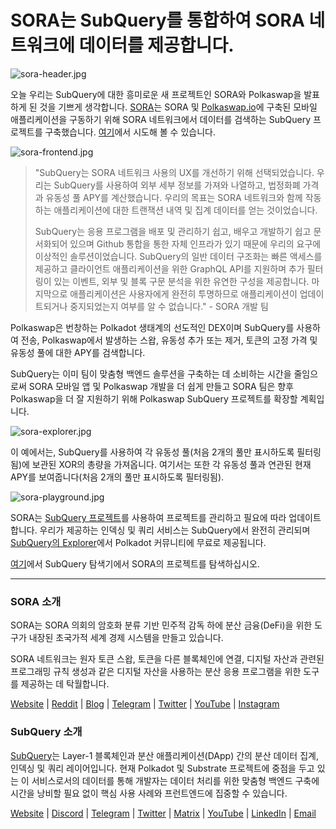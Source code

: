 # SORA는 SubQuery를 통합하여 SORA 네트워크에 데이터를 제공합니다.

![sora-header.jpg](https://miro.medium.com/max/1400/1*fPPW0DsynIt9QpvK4ZrsUA.jpeg)

오늘 우리는 SubQuery에 대한 흥미로운 새 프로젝트인 SORA와 Polkaswap을 발표하게 된 것을 기쁘게 생각합니다. [SORA](https://sora.org/)는 SORA 및 [Polkaswap.io](http://polkaswap.io/)에 구축된 모바일 애플리케이션을 구동하기 위해 SORA 네트워크에서 데이터를 검색하는 SubQuery 프로젝트를 구축했습니다. [여기](https://explorer.subquery.network/subquery/sora-xor/sora)에서 시도해 볼 수 있습니다.

![sora-frontend.jpg](https://miro.medium.com/max/1400/1*pq0U6wsutlf8rjXqq7i2BQ.jpeg)

> "SubQuery는 SORA 네트워크 사용의 UX를 개선하기 위해 선택되었습니다. 우리는 SubQuery를 사용하여 외부 세부 정보를 가져와 나열하고, 법정화폐 가격과 유동성 풀 APY를 계산했습니다. 우리의 목표는 SORA 네트워크와 함께 작동하는 애플리케이션에 대한 트랜잭션 내역 및 집계 데이터를 얻는 것이었습니다.
> 
> SubQuery는 응용 프로그램을 배포 및 관리하기 쉽고, 배우고 개발하기 쉽고 문서화되어 있으며 Github 통합을 통한 자체 인프라가 있기 때문에 우리의 요구에 이상적인 솔루션이었습니다. SubQuery의 일반 데이터 구조화는 빠른 액세스를 제공하고 클라이언트 애플리케이션을 위한 GraphQL API를 지원하며 추가 필터링이 있는 이벤트, 외부 및 블록 구문 분석을 위한 유연한 구성을 제공합니다. 마지막으로 애플리케이션은 사용자에게 완전히 투명하므로 애플리케이션이 업데이트되거나 중지되었는지 여부를 알 수 없습니다." - SORA 개발 팀

Polkaswap은 번창하는 Polkadot 생태계의 선도적인 DEX이며 SubQuery를 사용하여 전송, Polkaswap에서 발생하는 스왑, 유동성 추가 또는 제거, 토큰의 고정 가격 및 유동성 풀에 대한 APY를 검색합니다.

SubQuery는 이미 팀이 맞춤형 백엔드 솔루션을 구축하는 데 소비하는 시간을 줄임으로써 SORA 모바일 앱 및 Polkaswap 개발을 더 쉽게 만들고 SORA 팀은 향후 Polkaswap을 더 잘 지원하기 위해 Polkaswap SubQuery 프로젝트를 확장할 계획입니다.

![sora-explorer.jpg](https://miro.medium.com/max/1400/1*vjdjmmffvJ7zfOQyxo0ZAA.jpeg)

이 예에서는, SubQuery를 사용하여 각 유동성 풀(처음 2개의 풀만 표시하도록 필터링됨)에 보관된 XOR의 총량을 가져옵니다. 여기서는 또한 각 유동성 풀과 연관된 현재 APY를 보여줍니다(처음 2개의 풀만 표시하도록 필터링됨).

![sora-playground.jpg](https://miro.medium.com/max/1400/1*oTh-ajGfG1oEhYdvqo12tQ.jpeg)

SORA는 [SubQuery 프로젝트](https://project.subquery.network/)를 사용하여 프로젝트를 관리하고 필요에 따라 업데이트합니다. 우리가 제공하는 인덱싱 및 쿼리 서비스는 SubQuery에서 완전히 관리되며 [SubQuery의 Explorer](https://explorer.subquery.network/)에서 Polkadot 커뮤니티에 무료로 제공됩니다.

[여기](https://explorer.subquery.network/subquery/sora-xor/sora)에서 SubQuery 탐색기에서 SORA의 프로젝트를 탐색하십시오.

---

### SORA 소개

SORA는 SORA 의회의 암호화 분류 기반 민주적 감독 하에 분산 금융(DeFi)을 위한 도구가 내장된 초국가적 세계 경제 시스템을 만들고 있습니다.

SORA 네트워크는 원자 토큰 스왑, 토큰을 다른 블록체인에 연결, 디지털 자산과 관련된 프로그래밍 규칙 생성과 같은 디지털 자산을 사용하는 분산 응용 프로그램을 위한 도구를 제공하는 데 탁월합니다.

[Website](https://sora.org/) | [Reddit](https://www.reddit.com/r/SORA/) | [Blog](https://sora.org/blog) | [Telegram](https://t.me/sora_xor) | [Twitter](https://twitter.com/sora_xor) | [YouTube](https://youtube.com/sora_xor) | [Instagram](https://instagram.com/sora_xor)

### SubQuery 소개

[SubQuery](https://subquery.network/)는 Layer-1 블록체인과 분산 애플리케이션(DApp) 간의 분산 데이터 집계, 인덱싱 및 쿼리 레이어입니다. 현재 Polkadot 및 Substrate 프로젝트에 중점을 두고 있는 이 서비스로서의 데이터를 통해 개발자는 데이터 처리를 위한 맞춤형 백엔드 구축에 시간을 낭비할 필요 없이 핵심 사용 사례와 프런트엔드에 집중할 수 있습니다.

[Website](https://subquery.network/) | [Discord](https://discord.com/invite/78zg8aBSMG) | [Telegram](https://t.me/subquerynetwork) | [Twitter](https://twitter.com/subquerynetwork) | [Matrix](https://matrix.to/#/#subquery:matrix.org) | [YouTube](https://www.youtube.com/channel/UCi1a6NUUjegcLHDFLr7CqLw) | [LinkedIn](https://www.linkedin.com/company/subquery) | [Email](mailto:hello@subquery.network)